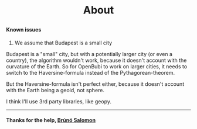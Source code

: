 # <p align="center">About</p>

#### Known issues

1. We assume that Budapest is a small city

Budapest is a "small" city, but with a potentially larger city (or even a country), the algorithm wouldn't work, because it doesn't account with the curvature of the Earth. So for OpenBubi to work on larger cities, it needs to switch to the Haversine-formula instead of the Pythagorean-theorem.

But the Haversine-formula isn't perfect either, because it doesn't account with the Earth being a geoid, not sphere.

I think I'll use 3rd party libraries, like geopy.

---

#### Thanks for the help, [Brúnó Salomon](https://github.com/bru02)

